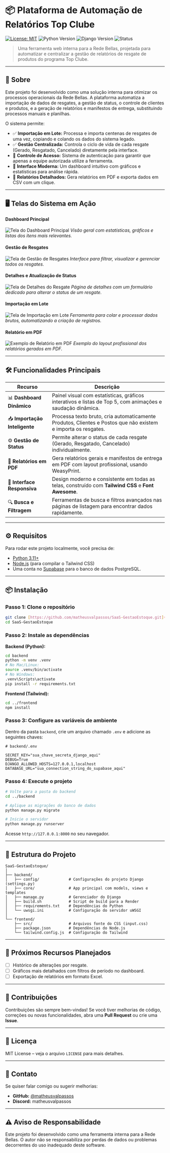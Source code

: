 # 📦 Plataforma de Automação de Relatórios Top Clube

[![License: MIT](https://img.shields.io/badge/License-MIT-yellow.svg)](https://opensource.org/licenses/MIT)
![Python Version](https://img.shields.io/badge/Python-3.11+-blue)
![Django Version](https://img.shields.io/badge/Django-5.0-darkgreen)
![Status](https://img.shields.io/badge/Status-Online%20na%20Render-brightgreen)

> Uma ferramenta web interna para a Rede Bellas, projetada para automatizar e centralizar a gestão de relatórios de resgate de produtos do programa Top Clube.

---

## 📌 Sobre

Este projeto foi desenvolvido como uma solução interna para otimizar os processos operacionais da Rede Bellas. A plataforma automatiza a importação de dados de resgates, a gestão de status, o controle de clientes e produtos, e a geração de relatórios e manifestos de entrega, substituindo processos manuais e planilhas.

O sistema permite:
- ✅ **Importação em Lote:** Processa e importa centenas de resgates de uma vez, copiando e colando os dados do sistema legado.
- ✅ **Gestão Centralizada:** Controla o ciclo de vida de cada resgate (Gerado, Resgatado, Cancelado) diretamente pela interface.
- 🔐 **Controle de Acesso:** Sistema de autenticação para garantir que apenas a equipe autorizada utilize a ferramenta.
- 🧩 **Interface Moderna:** Um dashboard intuitivo com gráficos e estatísticas para análise rápida.
- 📜 **Relatórios Detalhados:** Gera relatórios em PDF e exporta dados em CSV com um clique.

---

## 🖥️ Telas do Sistema em Ação

#### Dashboard Principal
![Tela do Dashboard Principal](img/meusaas%20(1).png)
*Visão geral com estatísticas, gráficos e listas dos itens mais relevantes.*

#### Gestão de Resgates
![Tela de Gestão de Resgates](img/meusaas%20(2).png)
*Interface para filtrar, visualizar e gerenciar todos os resgates.*

#### Detalhes e Atualização de Status
![Tela de Detalhes do Resgate](img/meusaas%20(3).png)
*Página de detalhes com um formulário dedicado para alterar o status de um resgate.*

#### Importação em Lote
![Tela de Importação em Lote](img/meusaas%20(4).png)
*Ferramenta para colar e processar dados brutos, automatizando a criação de registros.*

#### Relatório em PDF
![Exemplo de Relatório em PDF](img/meusaas%20(5).png)
*Exemplo do layout profissional dos relatórios gerados em PDF.*

---

## 🛠️ Funcionalidades Principais

| Recurso | Descrição |
|--------|-----------|
| 📊 **Dashboard Dinâmico** | Painel visual com estatísticas, gráficos interativos e listas de Top 5, com animações e saudação dinâmica. |
| 📥 **Importação Inteligente**| Processa texto bruto, cria automaticamente Produtos, Clientes e Postos que não existem e importa os resgates. |
| ⚙️ **Gestão de Status** | Permite alterar o status de cada resgate (Gerado, Resgatado, Cancelado) individualmente. |
| 📄 **Relatórios em PDF** | Gera relatórios gerais e manifestos de entrega em PDF com layout profissional, usando WeasyPrint. |
| 🎨 **Interface Responsiva** | Design moderno e consistente em todas as telas, construído com **Tailwind CSS** e **Font Awesome**. |
| 🔍 **Busca e Filtragem** | Ferramentas de busca e filtros avançados nas páginas de listagem para encontrar dados rapidamente. |

---

## ⚙️ Requisitos

Para rodar este projeto localmente, você precisa de:

- [Python 3.11+](https://www.python.org/downloads/)
- [Node.js](https://nodejs.org/) (para compilar o Tailwind CSS)
- Uma conta no [Supabase](https://supabase.com/) para o banco de dados PostgreSQL.

---

## 📦 Instalação

### Passo 1: Clone o repositório

```bash
git clone [https://github.com/matheusvalpassos/SaaS-GestaoEstoque.git](https://github.com/matheusvalpassos/SaaS-GestaoEstoque.git)
cd SaaS-GestaoEstoque
```

### Passo 2: Instale as dependências

**Backend (Python):**
```bash
cd backend
python -m venv .venv
# No Mac/Linux:
source .venv/bin/activate
# No Windows:
.venv\Scripts\activate
pip install -r requirements.txt
```
**Frontend (Tailwind):**
```bash
cd ../frontend
npm install
```

### Passo 3: Configure as variáveis de ambiente

Dentro da pasta `backend`, crie um arquivo chamado `.env` e adicione as seguintes chaves:
```env
# backend/.env

SECRET_KEY="sua_chave_secreta_django_aqui"
DEBUG=True
DJANGO_ALLOWED_HOSTS=127.0.0.1,localhost
DATABASE_URL="sua_connection_string_do_supabase_aqui"
```

### Passo 4: Execute o projeto

```bash
# Volte para a pasta do backend
cd ../backend

# Aplique as migrações do banco de dados
python manage.py migrate

# Inicie o servidor
python manage.py runserver
```
Acesse `http://127.0.0.1:8000` no seu navegador.

---

## 📁 Estrutura do Projeto

```
SaaS-GestaoEstoque/
│
├── backend/
│   ├── config/             # Configurações do projeto Django (settings.py)
│   ├── core/               # App principal com models, views e templates
│   ├── manage.py           # Gerenciador do Django
│   ├── build.sh            # Script de build para a Render
│   ├── requirements.txt    # Dependências do Python
│   └── uwsgi.ini           # Configuração do servidor uWSGI
│
└── frontend/
    ├── src/                # Arquivos fonte do CSS (input.css)
    ├── package.json        # Dependências do Node.js
    └── tailwind.config.js  # Configuração do Tailwind
```

---

## 🧪 Próximos Recursos Planejados

- [ ] Histórico de alterações por resgate.
- [ ] Gráficos mais detalhados com filtros de período no dashboard.
- [ ] Exportação de relatórios em formato Excel.

---

## 🤝 Contribuições
Contribuições são sempre bem-vindas! Se você tiver melhorias de código, correções ou novas funcionalidades, abra uma **Pull Request** ou crie uma **Issue**.

---

## 📝 Licença
MIT License – veja o arquivo `LICENSE` para mais detalhes.

---

## 💬 Contato
Se quiser falar comigo ou sugerir melhorias:

- **GitHub:** [@matheusvalpassos](https://github.com/matheusvalpassos)
- **Discord:** matheusvalpassos

---

## ⚠️ Aviso de Responsabilidade

Este projeto foi desenvolvido como uma ferramenta interna para a Rede Bellas. O autor não se responsabiliza por perdas de dados ou problemas decorrentes do uso inadequado deste software.
